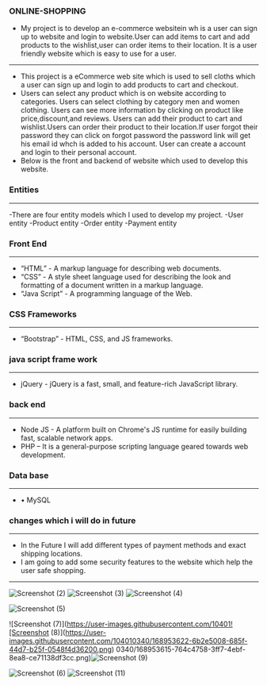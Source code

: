 ### ONLINE-SHOPPING
- My project is to develop an e-commerce websitein  wh is a user can sign up to website and login to website.User can add items to cart and add products to the wishlist,user can order items to their location. It is a user friendly website which is easy to use for a user.

***
- This project is a eCommerce web site which is used to sell cloths which a user can sign up and login to add products to cart and checkout.
-	Users can select any product which is on website according to categories. Users can select clothing by category men and women clothing. Users can see more information by clicking on product like price,discount,and reviews. Users can add their product to cart and wishlist.Users can order their product to their location.If user forgot their password they can click on forgot password the password link will get his email id whch is added to his account. User can create a account and login to their personal account. 
-	Below is the front and backend of website which  used to develop this website.
### Entities
***
-There are four entity models which I used to develop my project.
-User entity
-Product entity
-Order entity
-Payment entity
### Front End
***
-	“HTML” - A markup language for describing web documents.
-	“CSS” - A style sheet language used for describing the look and formatting of a document written in a markup language.
-	“Java Script” - A programming language of the Web.
### CSS Frameworks
***
-	“Bootstrap” - HTML, CSS, and JS frameworks.
### java script frame work
***
- 	jQuery - jQuery is a fast, small, and feature-rich JavaScript library.
### back end
***
-	Node JS - A platform built on Chrome's JS runtime for easily building fast, scalable network apps.
- PHP – It is a general-purpose scripting language geared towards web development.
### Data base
***
- •	MySQL
### changes which i will do in future
***
-	In the Future I will add different types of payment methods and exact shipping locations.
-	I am going to add some security features to the website which help the user safe shopping.
***
![Screenshot (2)](https://user-images.githubusercontent.com/104010340/168953555-c6e67ed0-fe8a-4c88-b8ab-76f4b70799ee.png)
![Screenshot (3)](https://user-images.githubusercontent.com/104010340/168953558-e6d0b064-2804-4ca8-8e44-24b8bccccd99.png)
![Screenshot (4)](https://user-images.githubusercontent.com/104010340/168953578-9b35d924-3bea-4726-8d93-daff91cfd6e6.png)

![Screenshot (5)](https://user-images.githubusercontent.com/104010340/168953598-e890ac5b-09ef-415a-accb-c1763b027048.png)

![Screenshot (7)](https://user-images.githubusercontent.com/10401![Screenshot (8)](https://user-images.githubusercontent.com/104010340/168953622-6b2e5008-685f-44d7-b25f-0548f4d36200.png)
0340/168953615-764c4758-3ff7-4ebf-8ea8-ce71138df3cc.png)![Screenshot (9)](https://user-images.githubusercontent.com/104010340/168953629-6959541e-6839-4f1b-8437-5bfeab27da5b.png)


![Screenshot (6)](https://user-images.githubusercontent.com/104010340/168953611-34d0c0d4-2229-422b-acee-acc13d294fe4.png)
![Screenshot (11)](https://user-images.githubusercontent.com/104010340/168953637-6949bab2-e170-4867-83db-ea1254ea6fbd.png)

